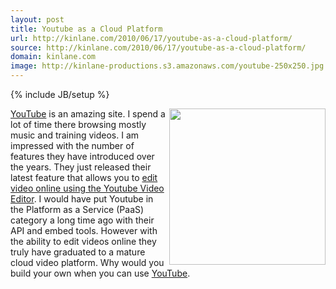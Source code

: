 ```yaml
---
layout: post
title: Youtube as a Cloud Platform
url: http://kinlane.com/2010/06/17/youtube-as-a-cloud-platform/
source: http://kinlane.com/2010/06/17/youtube-as-a-cloud-platform/
domain: kinlane.com
image: http://kinlane-productions.s3.amazonaws.com/youtube-250x250.jpg
---
```

{% include JB/setup %}<p>
     <img class="alignnone c1"
        title="Youtube"
        src="http://kinlane-productions.s3.amazonaws.com/youtube-250x250.jpg"
        alt=""
        width="250"
        align="right" /><a href="http://www.youtube.com/">YouTube</a> is an amazing site. I spend a lot of time there browsing mostly music and training videos. I am impressed with the number of features they have introduced over the years. They just released their latest feature that allows you to <a href="http://googleblog.blogspot.com/2010/06/edit-video-online-with-youtube-video.html">edit video online using the Youtube Video Editor</a>. I would have put Youtube in the Platform as a Service (PaaS) category a long time ago with their API and embed tools. However with the ability to edit videos online they truly have graduated to a mature cloud video platform. Why would you build your own when you can use <a href="http://www.youtube.com">YouTube</a>.
</p>